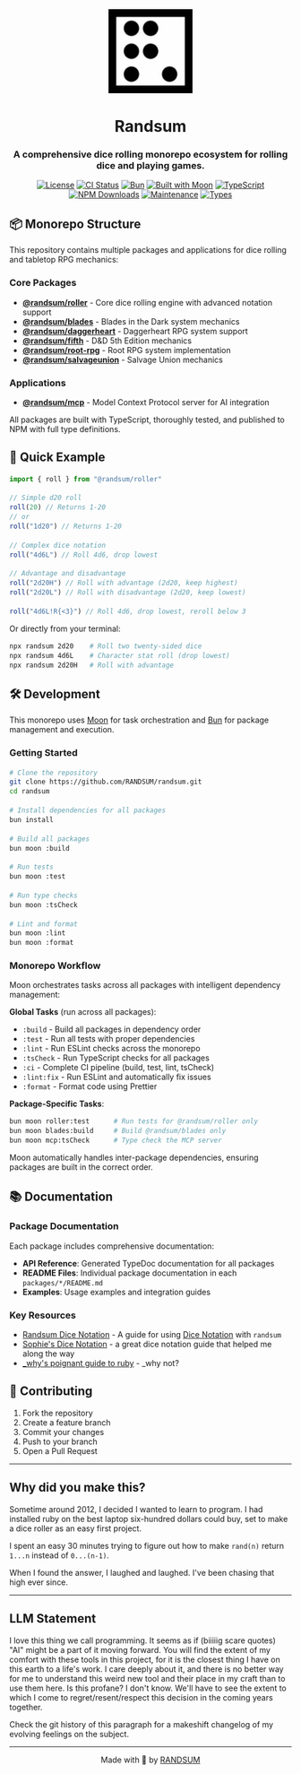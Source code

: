 <div align="center">
  <img width="150" height="150" src="https://raw.githubusercontent.com/RANDSUM/randsum/refs/heads/main/icon.webp" alt="Randsum Logo. A Dotted D6 rolled a 6 with the dots arranged to look like an R.">
  <h1>Randsum</h1>
  <h3>A comprehensive dice rolling monorepo ecosystem for rolling dice and playing games.</h3>

[![License](https://img.shields.io/npm/l/randsum)](https://github.com/RANDSUM/randsum/blob/main/LICENSE)
[![CI Status](https://github.com/RANDSUM/randsum/workflows/CI/badge.svg)](https://github.com/RANDSUM/randsum/actions)
[![Bun](https://img.shields.io/badge/Bun-%23000000.svg?style=flat&logo=bun&logoColor=white)](https://bun.sh)
[![Built with Moon](https://img.shields.io/badge/Built%20with-Moon-blue?style=flat)](https://moonrepo.dev)
[![TypeScript](https://img.shields.io/badge/TypeScript-5.8-blue?logo=typescript)](https://www.typescriptlang.org/)
[![NPM Downloads](https://img.shields.io/npm/dm/@randsum/roller)](https://www.npmjs.com/package/@randsum/roller)
[![Maintenance](https://img.shields.io/badge/Maintained%3F-yes-green.svg)](https://github.com/RANDSUM/randsum/commits/main)
[![Types](https://img.shields.io/badge/Types-included-blue)](https://www.npmjs.com/package/@randsum/roller)

</div>

## 📦 Monorepo Structure

This repository contains multiple packages and applications for dice rolling and tabletop RPG mechanics:

### Core Packages

- **[@randsum/roller](packages/roller)** - Core dice rolling engine with advanced notation support
- **[@randsum/blades](packages/blades)** - Blades in the Dark system mechanics
- **[@randsum/daggerheart](packages/daggerheart)** - Daggerheart RPG system support
- **[@randsum/fifth](packages/fifth)** - D&D 5th Edition mechanics
- **[@randsum/root-rpg](packages/root-rpg)** - Root RPG system implementation
- **[@randsum/salvageunion](packages/salvageunion)** - Salvage Union mechanics

### Applications

- **[@randsum/mcp](packages/mcp)** - Model Context Protocol server for AI integration

All packages are built with TypeScript, thoroughly tested, and published to NPM with full type definitions.

## 🚀 Quick Example

```typescript
import { roll } from "@randsum/roller"

// Simple d20 roll
roll(20) // Returns 1-20
// or
roll("1d20") // Returns 1-20

// Complex dice notation
roll("4d6L") // Roll 4d6, drop lowest

// Advantage and disadvantage
roll("2d20H") // Roll with advantage (2d20, keep highest)
roll("2d20L") // Roll with disadvantage (2d20, keep lowest)

roll("4d6L!R{<3}") // Roll 4d6, drop lowest, reroll below 3
```

Or directly from your terminal:

```bash
npx randsum 2d20    # Roll two twenty-sided dice
npx randsum 4d6L    # Character stat roll (drop lowest)
npx randsum 2d20H   # Roll with advantage
```

## 🛠️ Development

This monorepo uses [Moon](https://moonrepo.dev) for task orchestration and [Bun](https://bun.sh) for package management and execution.

### Getting Started

```bash
# Clone the repository
git clone https://github.com/RANDSUM/randsum.git
cd randsum

# Install dependencies for all packages
bun install

# Build all packages
bun moon :build

# Run tests
bun moon :test

# Run type checks
bun moon :tsCheck

# Lint and format
bun moon :lint
bun moon :format
```

### Monorepo Workflow

Moon orchestrates tasks across all packages with intelligent dependency management:

**Global Tasks** (run across all packages):

- `:build` - Build all packages in dependency order
- `:test` - Run all tests with proper dependencies
- `:lint` - Run ESLint checks across the monorepo
- `:tsCheck` - Run TypeScript checks for all packages
- `:ci` - Complete CI pipeline (build, test, lint, tsCheck)
- `:lint:fix` - Run ESLint and automatically fix issues
- `:format` - Format code using Prettier

**Package-Specific Tasks**:

```bash
bun moon roller:test      # Run tests for @randsum/roller only
bun moon blades:build     # Build @randsum/blades only
bun moon mcp:tsCheck      # Type check the MCP server
```

Moon automatically handles inter-package dependencies, ensuring packages are built in the correct order.

## 📚 Documentation

### Package Documentation

Each package includes comprehensive documentation:

- **API Reference**: Generated TypeDoc documentation for all packages
- **README Files**: Individual package documentation in each `packages/*/README.md`
- **Examples**: Usage examples and integration guides

### Key Resources

- [Randsum Dice Notation](https://github.com/RANDSUM/randsum/blob/main/packages/roller/RANDSUM_DICE_NOTATION.md) - A guide for using [Dice Notation](https://en.wikipedia.org/wiki/Dice_notation) with `randsum`
- [Sophie's Dice Notation](https://sophiehoulden.com/dice/documentation/notation.html) - a great dice notation guide that helped me along the way
- [\_why's poignant guide to ruby](https://poignant.guide/) - \_why not?

## 🤝 Contributing

1. Fork the repository
2. Create a feature branch
3. Commit your changes
4. Push to your branch
5. Open a Pull Request

---

## Why did you make this?

Sometime around 2012, I decided I wanted to learn to program. I had installed ruby on the best laptop six-hundred dollars could buy, set to make a dice roller as an easy first project.

I spent an easy 30 minutes trying to figure out how to make `rand(n)` return `1...n` instead of `0...(n-1)`.

When I found the answer, I laughed and laughed. I've been chasing that high ever since.

---

## LLM Statement

I love this thing we call programming. It seems as if (biiiiig scare quotes) "AI" might be a part of it moving forward. You will find the extent of my comfort with these tools in this project, for it is the closest thing I have on this earth to a life's work. I care deeply about it, and there is no better way for me to understand this weird new tool and their place in my craft than to use them here. Is this profane? I don't know. We'll have to see the extent to which I come to regret/resent/respect this decision in the coming years together.

Check the git history of this paragraph for a makeshift changelog of my evolving feelings on the subject.

---

<div align="center">
Made with 👹 by <a href="https://github.com/RANDSUM">RANDSUM</a>
</div>
